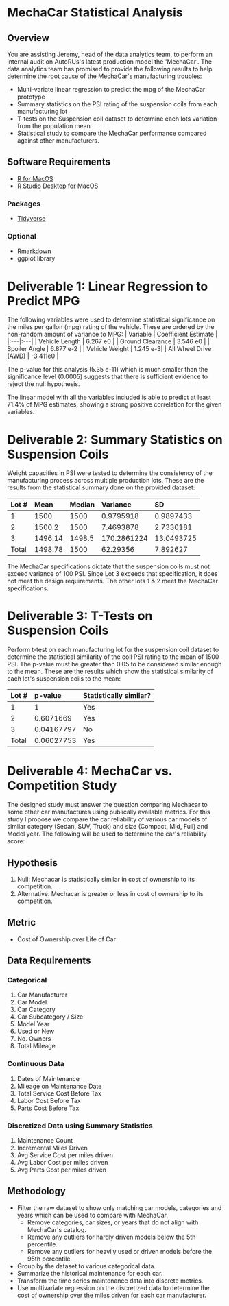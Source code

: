 # MechaCar Statistical Analysis

## Overview

You are assisting Jeremy, head of the data analytics team, to perform an internal audit on AutoRUs's latest production model the 'MechaCar'. The data analytics team has promised to provide the following results to help determine the root cause of the MechaCar's manufacturing troubles:

- Multi-variate linear regression to predict the mpg of the MechaCar prototype
- Summary statistics on the PSI rating of the suspension coils from each manufacturing lot
- T-tests on the Suspension coil dataset to determine each lots variation from the population mean
- Statistical study to compare the MechaCar performance compared against other manufacturers.

## Software Requirements
- [R for MacOS](https://cran.r-project.org/bin/macosx/)
- [R Studio Desktop for MacOS](https://www.rstudio.com/products/rstudio/download/)

### Packages
- [Tidyverse](https://www.tidyverse.org/)

### Optional
- Rmarkdown
- ggplot library

# Deliverable 1: Linear Regression to Predict MPG
The following variables were used to determine statistical significance on the miles per gallon (mpg) rating of the vehicle. These are ordered by the non-random amount of variance to MPG:
| Variable | Coefficient Estimate |
|:---|:---|
| Vehicle Length | 6.267 e0 |
| Ground Clearance | 3.546 e0 |
| Spoiler Angle | 6.877 e-2 |
| Vehicle Weight | 1.245 e-3|
| All Wheel Drive (AWD) | -3.411e0 |

The p-value for this analysis (5.35 e-11) which is much smaller than the significance level (0.0005) suggests that there is sufficient evidence to reject the null hypothesis. 

The linear model with all the variables included is able to predict at least 71.4% of MPG estimates, showing a strong positive correlation for the given variables. 

# Deliverable 2: Summary Statistics on Suspension Coils
Weight capacities in PSI were tested to determine the consistency of the manufacturing process across multiple production lots. These are the results from the statistical summary done on the provided dataset:

| Lot # | Mean | Median | Variance | SD |
|:---|:---|:---|:---|:---|
| 1 | 1500 | 1500 | 0.9795918 | 0.9897433
| 2 | 1500.2 | 1500 | 7.4693878 | 2.7330181 |
| 3 | 1496.14 | 1498.5 | 170.2861224 | 13.0493725 |
| Total | 1498.78 | 1500 | 62.29356 | 7.892627 |

The MechaCar specifications dictate that the suspension coils must not exceed variance of 100 PSI. Since Lot 3 exceeds that specification, it does not meet the design requirements. The other lots 1 & 2 meet the MechaCar specifications. 

# Deliverable 3: T-Tests on Suspension Coils
Perform t-test on each manufacturing lot for the suspension coil dataset to determine the statistical similarity of the coil PSI rating to the mean of 1500 PSI. The p-value must be greater than 0.05 to be considered similar enough to the mean.  These are the results which show the statistical similarity of each lot's suspension coils to the mean:

| Lot # | p-value | Statistically similar? |
|:---|:---|:---|
| 1 | 1 | Yes | 
| 2 | 0.6071669 | Yes |
| 3 | 0.04167797 | No | 
| Total | 0.06027753 | Yes | 

# Deliverable 4: MechaCar vs. Competition Study
The designed study must answer the question comparing Mechacar to some other car manufactures using publically available metrics. For this study I propose we compare the car reliability of various car models of similar category (Sedan, SUV, Truck) and size (Compact, Mid, Full) and Model year. The following will be used to determine the car's reliability score:

## Hypothesis
1. Null: Mechacar is statistically similar in cost of ownership to its competition.
2. Alternative: Mechacar is greater or less in cost of ownership to its competition.

## Metric
- Cost of Ownership over Life of Car

## Data Requirements

### Categorical
1. Car Manufacturer
2. Car Model
3. Car Category
4. Car Subcategory / Size
5. Model Year
6. Used or New
7. No. Owners
8. Total Mileage

### Continuous Data
1. Dates of Maintenance
2. Mileage on Maintenance Date
3. Total Service Cost Before Tax
4. Labor Cost Before Tax
5. Parts Cost Before Tax

### Discretized Data using Summary Statistics
1. Maintenance Count
2. Incremental Miles Driven
3. Avg Service Cost per miles driven
4. Avg Labor Cost per miles driven
5. Avg Parts Cost per miles driven

## Methodology
- Filter the raw dataset to show only matching car models, categories and years which can be used to compare with MechaCar.
  - Remove categories, car sizes, or years that do not align with MechaCar's catalog.
  - Remove any outliers for hardly driven models below the 5th percentile.
  - Remove any outliers for heavily used or driven models before the 95th percentile.
- Group by the dataset to various categorical data.
- Summarize the historical maintenance for each car.
- Transform the time series maintenance data into discrete metrics.
- Use multivariate regression on the discretized data to determine the cost of ownership over the miles driven for each car manufacturer.

